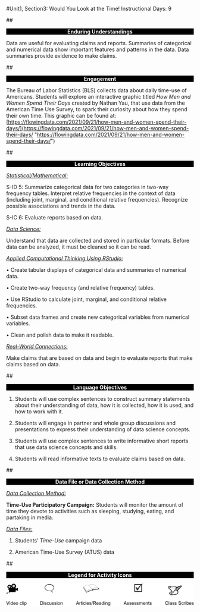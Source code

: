 #Unit1, Section3: Would You Look at the Time! 
Instructional Days: 9

##<p style="background: black; color: white; text-align: center;">**Enduring Understandings**</p>
Data are useful for evaluating claims and reports. Summaries of categorical and numerical data show
important features and patterns in the data. Data summaries provide evidence to make claims.

##<p style="background: black; color: white; text-align: center;">**Engagement**</p>
The Bureau of Labor Statistics (BLS) collects data about daily time-use of Americans. Students will explore an interactive graphic titled *How Men and Women Spend Their Days* created by Nathan Yau, that use data from the American Time Use Survey, to spark their curiosity about how they spend their own time. This graphic can be found at: [https://flowingdata.com/2021/09/21/how-men-and-women-spend-their-days/](https://flowingdata.com/2021/09/21/how-men-and-women-spend-their-days/ "https://flowingdata.com/2021/09/21/how-men-and-women-spend-their-days/")

##<p style="background: black; color: white; text-align: center;">**Learning Objectives**</p>

<ins>*Statistical/Mathematical:*</ins> 

S-ID 5: Summarize categorical data for two categories in two-way frequency tables. Interpret relative
frequencies in the context of data (including joint, marginal, and conditional relative frequencies).
Recognize possible associations and trends in the data.

S-IC 6: Evaluate reports based on data.

*<u>Data Science:</u>*

Understand that data are collected and stored in particular formats. Before data can be analyzed, it must
be cleaned so it can be read.

*<u>Applied Computational Thinking Using RStudio:</u>*

• Create tabular displays of categorical data and summaries of numerical data.

• Create two-way frequency (and relative frequency) tables.

• Use RStudio to calculate joint, marginal, and conditional relative frequencies.

• Subset data frames and create new categorical variables from numerical variables.

• Clean and polish data to make it readable.

*<u>Real-World Connections:</u>*

Make claims that are based on data and begin to evaluate reports that make claims based on data.

##<p style="background: black; color: white; text-align: center;">**Language Objectives**</p>

1. Students will use complex sentences to construct summary statements about their understanding
of data, how it is collected, how it is used, and how to work with it.

2. Students will engage in partner and whole group discussions and presentations to express their
understanding of data science concepts.

3. Students will use complex sentences to write informative short reports that use data science
concepts and skills.

4. Students will read informative texts to evaluate claims based on data.

##<p style="background: black; color: white; text-align: center;">**Data File or Data Collection Method**</p>
*<u>Data Collection Method:</u>*

**Time-Use Participatory Campaign:** Students will monitor the amount of time they devote to activities
such as sleeping, studying, eating, and partaking in media.

*<u>Data Files:</u>*

1. Students’ *Time-Use* campaign data

2. American Time-Use Survey (ATUS) data

##<p style="background: black; color: white; text-align: center;">**Legend for Activity Icons**</p>
![legend](../img/legend.png)